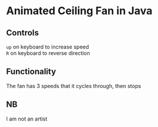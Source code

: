 # Animated Ceiling Fan in Java
## Controls
`up` on keyboard to increase speed  
`R` on keyboard to reverse direction
## Functionality
The fan has 3 speeds that it cycles through, then stops
## NB
I am not an artist